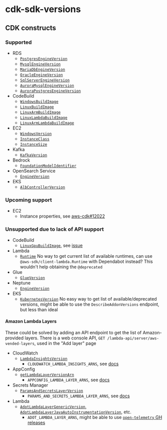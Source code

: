 # cdk-sdk-versions

## CDK constructs

### Supported

- RDS
  - [`PostgresEngineVersion`](https://docs.aws.amazon.com/cdk/api/v2/docs/aws-cdk-lib.aws_rds.PostgresEngineVersion.html)
  - [`MysqlEngineVersion`](https://docs.aws.amazon.com/cdk/api/v2/docs/aws-cdk-lib.aws_rds.MysqlEngineVersion.html)
  - [`MariaDbEngineVersion`](https://docs.aws.amazon.com/cdk/api/v2/docs/aws-cdk-lib.aws_rds.MariaDbEngineVersion.html)
  - [`OracleEngineVersion`](https://docs.aws.amazon.com/cdk/api/v2/docs/aws-cdk-lib.aws_rds.OracleEngineVersion.html)
  - [`SqlServerEngineVersion`](https://docs.aws.amazon.com/cdk/api/v2/docs/aws-cdk-lib.aws_rds.SqlServerEngineVersion.html)
  - [`AuroraMysqlEngineVersion`](https://docs.aws.amazon.com/cdk/api/v2/docs/aws-cdk-lib.aws_rds.AuroraMysqlEngineVersion.html)
  - [`AuroraPostgresEngineVersion`](https://docs.aws.amazon.com/cdk/api/v2/docs/aws-cdk-lib.aws_rds.AuroraPostgresEngineVersion.html)
- CodeBuild
  - [`WindowsBuildImage`](https://docs.aws.amazon.com/cdk/api/v2/docs/aws-cdk-lib.aws_codebuild.WindowsBuildImage.html)
  - [`LinuxBuildImage`](https://docs.aws.amazon.com/cdk/api/v2/docs/aws-cdk-lib.aws_codebuild.LinuxBuildImage.html)
  - [`LinuxArmBuildImage`](https://docs.aws.amazon.com/cdk/api/v2/docs/aws-cdk-lib.aws_codebuild.LinuxArmBuildImage.html)
  - [`LinuxLambdaBuildImage`](https://docs.aws.amazon.com/cdk/api/v2/docs/aws-cdk-lib.aws_codebuild.LinuxLambdaBuildImage.html)
  - [`LinuxArmLambdaBuildImage`](https://docs.aws.amazon.com/cdk/api/v2/docs/aws-cdk-lib.aws_codebuild.LinuxArmLambdaBuildImage.html)
- EC2
  - [`WindowsVersion`](https://docs.aws.amazon.com/cdk/api/v2/docs/aws-cdk-lib.aws_ec2.WindowsVersion.html)
  - [`InstanceClass`](https://docs.aws.amazon.com/cdk/api/v2/docs/aws-cdk-lib.aws_ec2.InstanceClass.html)
  - [`InstanceSize`](https://docs.aws.amazon.com/cdk/api/v2/docs/aws-cdk-lib.aws_ec2.InstanceSize.html)
- Kafka
  - [`KafkaVersion`](https://docs.aws.amazon.com/cdk/api/v2/docs/@aws-cdk_aws-msk-alpha.KafkaVersion.html)
- Bedrock
  - [`FoundationModelIdentifier`](https://docs.aws.amazon.com/cdk/api/v2/docs/aws-cdk-lib.aws_bedrock.FoundationModelIdentifier.html)
- OpenSearch Service
  - [`EngineVersion`](https://docs.aws.amazon.com/cdk/api/v2/docs/aws-cdk-lib.aws_opensearchservice.EngineVersion.html)
- EKS
  - [`AlbControllerVersion`](https://docs.aws.amazon.com/cdk/api/v2/docs/aws-cdk-lib.aws_eks.AlbControllerVersion.html)

### Upcoming support

- EC2
  - Instance properties, see [aws-cdk#12022](https://github.com/aws/aws-cdk/issues/12022)

### Unsupported due to lack of API support

- CodeBuild
  - [`LinuxGpuBuildImage`](https://docs.aws.amazon.com/cdk/api/v2/docs/aws-cdk-lib.aws_codebuild.LinuxGpuBuildImage.html), see [issue](https://github.com/aws/deep-learning-containers/issues/2732)
- Lambda
  - [`Runtime`](https://docs.aws.amazon.com/cdk/api/v2/docs/aws-cdk-lib.aws_lambda.Runtime.html) No way to get current list of available runtimes, can use `@aws-sdk/client-lambda.Runtime` with Dependabot instead? This wouldn't help obtaining the `@deprecated`
- Glue
  - [`GlueVersion`](https://docs.aws.amazon.com/cdk/api/v2/docs/@aws-cdk_aws-glue-alpha.GlueVersion.html)
- Neptune
  - [`EngineVersion`](https://docs.aws.amazon.com/cdk/api/v2/docs/@aws-cdk_aws-neptune-alpha.EngineVersion.html)
- EKS
  - [`KubernetesVersion`](https://docs.aws.amazon.com/cdk/api/v2/docs/aws-cdk-lib.aws_eks.KubernetesVersion.html) No easy way to get list of available/deprecated versions, might be able to use the `DescribeAddonVersions` endpoint, but less than ideal

#### Amazon Lambda Layers

These could be solved by adding an API endpoint to get the list of Amazon-provided layers. There is a web console API, `GET /lambda-api/server/aws-vended-layers`, used in the "Add layer" page

- CloudWatch
  - [`LambdaInsightsVersion`](https://docs.aws.amazon.com/cdk/api/v2/docs/aws-cdk-lib.aws_lambda.LambdaInsightsVersion.html)
    - `CLOUDWATCH_LAMBDA_INSIGHTS_ARNS`, see [docs](https://docs.aws.amazon.com/AmazonCloudWatch/latest/monitoring/Lambda-Insights-extension-versions.html)
- AppConfig
  - [`getLambdaLayerVersionArn`](https://docs.aws.amazon.com/cdk/api/v2/docs/@aws-cdk_aws-appconfig-alpha.Application.html#static-getwbrlambdawbrlayerwbrversionwbrarnregion-platformspan-classapi-icon-api-icon-deprecated-titlethis-api-element-is-deprecated-its-use-is-not-recommended%EF%B8%8Fspan)
    - `APPCONFIG_LAMBDA_LAYER_ARNS`, see [docs](https://docs.aws.amazon.com/appconfig/latest/userguide/appconfig-integration-lambda-extensions-versions.html#appconfig-integration-lambda-extensions-versions-release-notes)
- Secrets Manager
  - [`ParamsAndSecretsLayerVersion`](https://docs.aws.amazon.com/cdk/api/v2/docs/aws-cdk-lib.aws_lambda.ParamsAndSecretsLayerVersion.html)
    - `PARAMS_AND_SECRETS_LAMBDA_LAYER_ARNS`, see [docs](https://docs.aws.amazon.com/secretsmanager/latest/userguide/retrieving-secrets_lambda.html#retrieving-secrets_lambda_ARNs)
- Lambda
  - [`AdotLambdaLayerGenericVersion`](https://docs.aws.amazon.com/cdk/api/v2/docs/aws-cdk-lib.aws_lambda.AdotLambdaLayerGenericVersion.html), [`AdotLambdaLayerJavaAutoInstrumentationVersion`](https://docs.aws.amazon.com/cdk/api/v2/docs/aws-cdk-lib.aws_lambda.AdotLambdaLayerJavaAutoInstrumentationVersion.html), etc.
    - `ADOT_LAMBDA_LAYER_ARNS`, might be able to use [`open-telemetry` GH releases](https://github.com/open-telemetry/opentelemetry-java)
